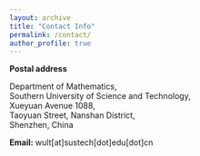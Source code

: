 ```yaml
---
layout: archive
title: "Contact Info"
permalink: /contact/
author_profile: true
---
```


**Postal address**

Department of Mathematics, \
Southern University of Science and Technology,\
Xueyuan Avenue 1088,\
Taoyuan Street, Nanshan District,\
Shenzhen, China

**Email:** wult[at]sustech[dot]edu[dot]cn


